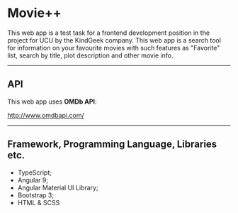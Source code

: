 # Movie++
This web app is a test task for a frontend development position in the project for UCU by the KindGeek company.
This web app is a search tool for information on your favourite movies with such features as "Favorite" list, search by title, plot description and other movie info.

---

## API
This web app uses **OMDb API**:

http://www.omdbapi.com/

---

## Framework, Programming Language, Libraries etc.
- TypeScript;
- Angular 9;
- Angular Material UI Library;
- Bootstrap 3;
- HTML & SCSS
